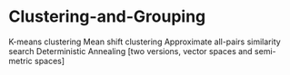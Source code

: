 # Clustering-and-Grouping
K-means clustering
Mean shift clustering
Approximate all-pairs similarity search
Deterministic Annealing [two versions, vector spaces and semi-metric spaces]
